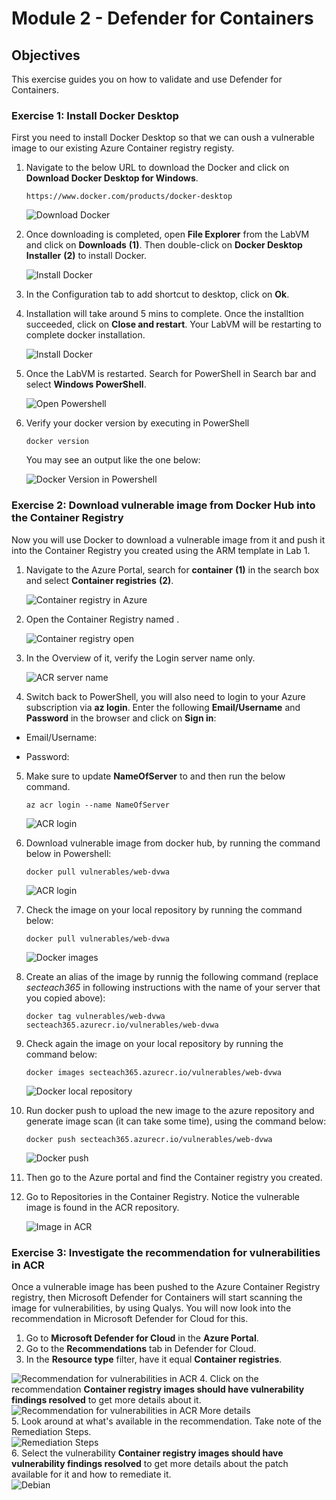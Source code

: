 # Module 2 - Defender for Containers

## Objectives
This exercise guides you on how to validate and use Defender for Containers.

### Exercise 1: Install Docker Desktop

First you need to install Docker Desktop so that we can oush a vulnerable image to our existing Azure Container registry registy.

1. Navigate to the below URL to download the Docker and click on **Download Docker Desktop for Windows**.

   ```
   https://www.docker.com/products/docker-desktop
   ```
    
   ![Download Docker](Images/download-docker.png)
    
2. Once downloading is completed, open **File Explorer** from the LabVM and click on **Downloads** **(1)**. Then double-click on **Docker Desktop Installer** **(2)** to install Docker.

   ![Install Docker](Images/install-docker.png)

3. In the Configuration tab to add shortcut to desktop, click on **Ok**.

4. Installation will take around 5 mins to complete. Once the installtion succeeded, click on **Close and restart**. Your LabVM will be restarting to complete docker installation.

   ![Install Docker](Images/docker-close-restart.png)

5. Once the LabVM is restarted. Search for PowerShell in Search bar and select **Windows PowerShell**.

   ![Open Powershell](Images/open-powershell.png)

6. Verify your docker version by executing in PowerShell 

   ```
   docker version
   ```

   You may see an output like the one below:

   ![Docker Version in Powershell](Images/docker-version.png)


### Exercise 2: Download vulnerable image from Docker Hub into the Container Registry

Now you will use Docker to download a vulnerable image from it and push it into the Container Registry you created using the ARM template in Lab 1.

1. Navigate to the Azure Portal, search for **container** **(1)** in the search box and select **Container registries** **(2)**.

   ![Container registry in Azure](Images/search-cr.png)

2. Open the Container Registry named **<inject key="Container registry" enableCopy="true"/>**.

   ![Container registry open](Images/select-cr.png)

3. In the Overview of it, verify the Login server name only. 

   ![ACR server name](Images/copy-crname.png)

4.	Switch back to PowerShell, you will also need to login to your Azure subscription via **az login**. Enter the following **Email/Username** and **Password** in the browser and click on **Sign in**:

   * Email/Username: **<inject key="AzureAdUserEmail" enableCopy="true"/>** 

   * Password: **<inject key="AzureAdUserPassword" enableCopy="true"/>**

5. Make sure to update **NameOfServer** to **<inject key="Container registry" enableCopy="true"/>** and then run the below command.
   
   ```
   az acr login --name NameOfServer
   ```
 
   ![ACR login](Images/acr-login.png)

6. Download vulnerable image from docker hub, by running the command below in Powershell:

   ```
   docker pull vulnerables/web-dvwa
   ```

   ![ACR login](Images/docker-pull.png)

7. Check the image on your local repository by running the command below:

   ```
   docker pull vulnerables/web-dvwa
   ```

   ![Docker images](../Images/5dockerimages.png?raw=true)

8. Create an alias of the image by runnig the following command (replace *secteach365* in following instructions with the name of your server that you copied above): 

   ```
   docker tag vulnerables/web-dvwa secteach365.azurecr.io/vulnerables/web-dvwa
   ```

9. Check again the image on your local repository by running the command below: 

   ```
   docker images secteach365.azurecr.io/vulnerables/web-dvwa
   ```

   ![Docker local repository](Images/6dockerlocalrepo.png)


10. Run docker push to upload the new image to the azure repository and generate image scan (it can take some time), using the command below:

    ```
    docker push secteach365.azurecr.io/vulnerables/web-dvwa
    ```

    ![Docker push](Images/7dockerpush.png)

11. Then go to the Azure portal and find the Container registry you created.

12. Go to Repositories in the Container Registry. Notice the vulnerable image is found in the ACR repository.

    ![Image in ACR](Images/8imageinacr.png)

### Exercise 3: Investigate the recommendation for vulnerabilities in ACR

Once a vulnerable image has been pushed to the Azure Container Registry registry, then Microsoft Defender for Containers will start scanning the image for vulnerabilities, by using Qualys. You will now look into the recommendation in Microsoft Defender for Cloud for this. 
 
 1. Go to **Microsoft Defender for Cloud** in the **Azure Portal**.
 2. Go to the **Recommendations** tab in Defender for Cloud.
 3. In the **Resource type** filter, have it equal **Container registries**. <br />

 ![Recommendation for vulnerabilities in ACR](../Images/9recommendation.png?raw=true)
 4. Click on the recommendation **Container registry images should have vulnerability findings resolved** to get more details about it. <br />
 ![Recommendation for vulnerabilities in ACR More details](../Images/10recommendationmoreinfo.png?raw=true)
 <br />
 5. Look around at what's available in the recommendation. Take note of the Remediation Steps.
<br />
  ![Remediation Steps](../Images/remsteps.png?raw=true)
  <br />
 6. Select the vulnerability **Container registry images should have vulnerability findings resolved** to get more details about the patch available for it and how to remediate it.
 <br />
 ![Debian](../Images/11debian.png?raw=true)
 

